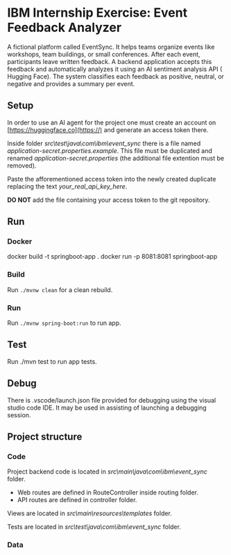 # IBM Internship Exercise: Event Feedback Analyzer

A fictional platform called EventSync. It helps teams organize events
like workshops, team buildings, or small conferences. After each event, participants
leave written feedback.
A backend application accepts this
feedback and automatically analyzes it using an AI sentiment analysis API (
Hugging Face). The system classifies each feedback as
positive, neutral, or negative and provides a summary per event.



## Setup

In order to use an AI agent for the project one must create an account on [https://huggingface.co](https://) and generate an access token there.

Inside folder *src\test\java\com\ibm\event_sync* there is a file named *application-secret.properties.example*. This file must be duplicated and renamed *application-secret.properties* (the additional file extention must be removed).

Paste the afforementioned access token into the newly created duplicate replacing the text *your_real_api_key_here*.

**DO NOT** add the file containing your access token to the git repository.

## Run

### Docker

docker build -t springboot-app .
docker run -p 8081:8081 springboot-app

### Build

Run `./mvnw clean` for a clean rebuild.

### Run

Run `./mvnw spring-boot:run` to run app.

## Test

Run ./mvn test to run app tests.

## Debug

There is .vscode/launch.json file provided for debugging using the visual studio code IDE. It may be used in assisting of launching a debugging session.

## Project structure

### Code

Project backend code is located in *src\main\java\com\ibm\event_sync* folder.

* Web routes are defined in RouteController inside routing folder.
* API routes are defined in controller folder.

Views are located in *src\main\resources\templates* folder.

Tests are located in *src\test\java\com\ibm\event_sync* folder.

### Data

